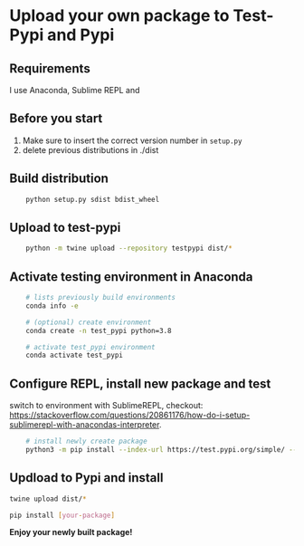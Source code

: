 # Upload your own package to Test-Pypi and Pypi


## Requirements

I use Anaconda, Sublime REPL and 


## Before you start

1. Make sure to insert the correct version number in `setup.py`
2. delete previous distributions in ./dist


## Build distribution

```bash
	python setup.py sdist bdist_wheel
```

## Upload to test-pypi

```bash
	python -m twine upload --repository testpypi dist/*
```

## Activate testing environment in Anaconda

```bash
	# lists previously build environments
	conda info -e

	# (optional) create environment
	conda create -n test_pypi python=3.8

	# activate test_pypi environment
	conda activate test_pypi 
```

## Configure REPL, install new package and test


switch to environment with SublimeREPL, checkout: https://stackoverflow.com/questions/20861176/how-do-i-setup-sublimerepl-with-anacondas-interpreter. 


```bash
	# install newly create package
	python3 -m pip install --index-url https://test.pypi.org/simple/ --no-deps example-pkg-YOUR-USERNAME-HERE
```


## Updload to Pypi and install 

```bash
twine upload dist/*

pip install [your-package]
```

**Enjoy your newly built package!**

